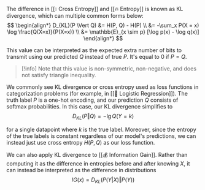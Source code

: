 The difference in [[💧 Cross Entropy]] and [[🔥 Entropy]] is known as KL divergence, which can multiple common forms below: 
$$
\begin{align*} D_{KL}(P \Vert Q) &= H(P, Q) - H(P) \\ &= -\sum_x P(X = x) \log \frac{Q(X=x)}{P(X=x)} \\ &= \mathbb{E}_{x \sim p} [\log p(x) - \log q(x)] \end{align*}
$$

This value can be interpreted as the expected extra number of bits to transmit using our predicted $Q$ instead of true $P$. It's equal to $0$ if $P = Q$.

> [!info]
> Note that this value is non-symmetric, non-negative, and does not satisfy triangle inequality.

We commonly see KL divergence or cross entropy used as loss functions in categorization problems (for example, in [[🦠 Logistic Regression]]). The truth label $P$ is a one-hot encoding, and our prediction $Q$ consists of softmax probabilities. In this case, our KL divergence simplifies to 
$$
D_{KL}(P \Vert Q) = -\lg Q(Y=k)
$$

for a single datapoint where $k$ is the true label. Moreover, since the entropy of the true labels is constant regardless of our model's predictions, we can instead just use cross entropy $H(P, Q)$ as our loss function.

We can also apply KL divergence to [[💰 Information Gain]]. Rather than computing it as the difference in entropies before and after knowing $X$, it can instead be interpreted as the difference in distributions 
$$
IG(x) = D_{KL}(P(Y \vert X) \Vert P(Y))
$$
